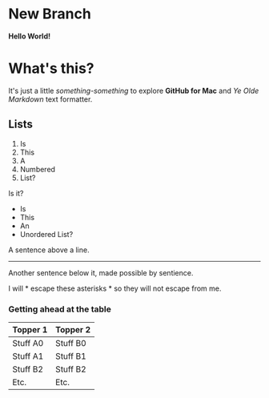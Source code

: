 # New Branch
**Hello World!**
# What's this?  
It's just a little _something-something_ to explore **GitHub for Mac** and _Ye Olde Markdown_ text formatter.
## Lists

1. Is
2. This
3. A
4. Numbered
5. List?

Is it?

+ Is
+ This
+ An
+ Unordered List?

A sentence above a line.

* * *

Another sentence below it, made possible by sentience.

I will \* escape these asterisks \* so they will not escape from me.

### Getting ahead at the table
| Topper 1 | Topper 2 |  
| -------- | -------- |  
| Stuff A0 | Stuff B0 |  
| Stuff A1 | Stuff B1 |  
| Stuff B2 | Stuff B2 |  
| Etc.	   | Etc.     |  


